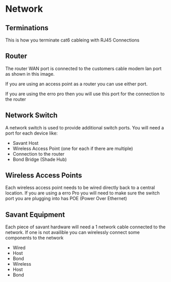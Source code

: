 # Network

## Terminations
This is how you terminate cat6 cableing with RJ45 Connections

## Router
The router WAN port is connected to the customers cable modem lan port as shown in this image.

If you are using an access point as a router you can use either port.

If you are using the erro pro then you will use this port for the connection to the router

## Network Switch
A network switch is used to provide additional switch ports.  You will need a port for each device like:

* Savant Host
* Wireless Access Point (one for each if there are multiple)
* Connection to the router
* Bond Bridge (Shade Hub)

## Wireless Access Points
Each wireless access point needs to be wired directly back to a central location. If you are using a erro Pro you will need to make sure the switch port you are plugging into has POE (Power Over Ethernet)

## Savant Equipment
Each piece of savant hardware will need a 1 network cable connected to the network.  If one is not availible you can wirelessly connect some components to the network

* Wired
 * Host
 * Bond
* Wireless
 * Host
 * Bond